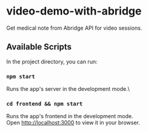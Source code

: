 # video-demo-with-abridge

Get medical note from Abridge API for video sessions.


## Available Scripts

In the project directory, you can run:

### `npm start`
Runs the app's server in the development mode.\

### `cd frontend && npm start`
Runs the app's frontend in the development mode.\
Open [http://localhost:3000](http://localhost:3000) to view it in your browser.

